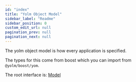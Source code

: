 ```yaml
---
id: "index"
title: "Yolm Object Model"
sidebar_label: "Readme"
sidebar_position: 0
custom_edit_url: null
pagination_prev: null
pagination_next: null
---
```


The yolm object model is how every application is specified.

The types for this come from boost which you can import from `@yolm/boost/yom`.

The root interface is: [Model](./interfaces/Model)
